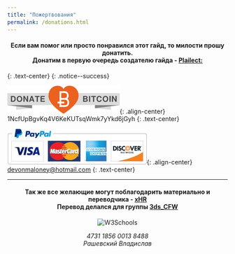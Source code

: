 ```yaml
---
title: "Пожертвования"
permalink: /donations.html
---
```


<h4 align="center">Если вам помог или просто понравился этот гайд, то милости прошу донатить.<br>Донатим в первую очередь создателю гайда - <a href="https://github.com/Plailect">Plailect:</a></h4>

{: .text-center}
{: .notice--success}

![Bitcoin](images/donate_64.png){: .align-center}
1NcfUpBgvKq4V6KeKUTsqWmk7yYkd6jGyh
{: .text-center}


![Paypal](images/paypal.jpg){: .align-center}
devonmaloney@hotmail.com
{: .text-center}

---

<h4 align="center">Так же все желающие могут поблагодарить материально и переводчика - <a href="https://vk.com/rashevskyv">xHR</a><br>Перевод делался для группы <a href="https://vk.com/3ds_cfw">3ds_CFW</a></h4>

<div align="center">
<img border="0" alt="W3Schools" src="https://raw.githubusercontent.com/rashevskyv/3ds_cfw/master/p24.jpg">
<p align="center"><i>4731 1856 0013 8488<br>Рашевский Владислав
</i></p></div>

